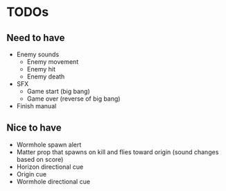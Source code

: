 # TODOs

## Need to have
- Enemy sounds
  - Enemy movement
  - Enemy hit
  - Enemy death
- SFX
  - Game start (big bang)
  - Game over (reverse of big bang)
- Finish manual

## Nice to have
- Wormhole spawn alert
- Matter prop that spawns on kill and flies toward origin (sound changes based on score)
- Horizon directional cue
- Origin cue
- Wormhole directional cue
